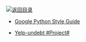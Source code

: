 [![返回目录](https://parg.co/UGo)](https://parg.co/b4z) 
 


 


 


 




- [Google Python Style Guide](https://google.github.io/styleguide/pyguide.html?utm_source=tuicool&utm_medium=referral)
 
- [Yelp-undebt #Project# ](https://github.com/Yelp/undebt)

